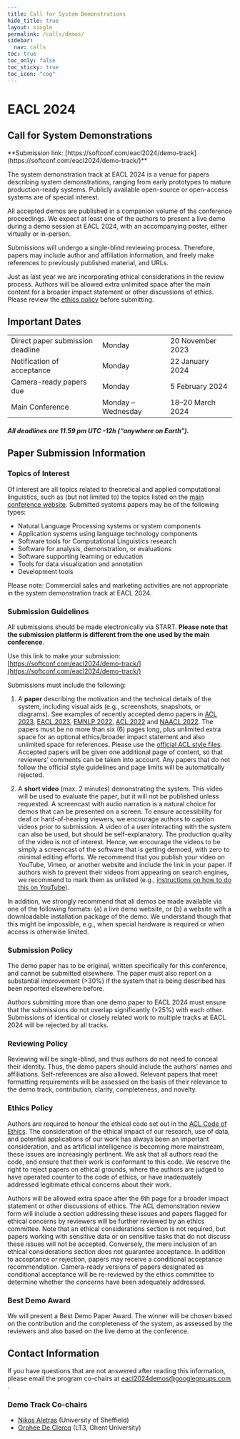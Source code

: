 ```yaml
---
title: Call for System Demonstrations
hide_title: true
layout: single
permalink: /calls/demos/
sidebar:
  nav: calls
toc: true
toc_only: false
toc_sticky: true
toc_icon: "cog"
---
```


<h1>EACL 2024 </h1>
<h2>Call for System Demonstrations</h2>
**Submission link: [https://softconf.com/eacl2024/demo-track](https://softconf.com/eacl2024/demo-track/)**<br />

The system demonstration track at EACL 2024 is a venue for papers describing system demonstrations, ranging from early prototypes to mature production-ready systems. Publicly available open-source or open-access systems are of special interest.

All accepted demos are published in a companion volume of the conference proceedings. We expect at least one of the authors to present a live demo during a demo session at EACL 2024, with an accompanying poster, either virtually or in-person.

Submissions will undergo a single-blind reviewing process. Therefore, papers may include author and affiliation information, and freely make references to previously published material, and URLs.

Just as last year we are incorporating ethical considerations in the review process. Authors will be allowed extra unlimited space after the main content for a broader impact statement or other discussions of ethics. Please review the [ethics policy](https://www.aclweb.org/portal/content/acl-code-ethics) before submitting.


## Important Dates
<table class="table-dates">
    <tbody>
        <tr>
            <td>Direct paper submission deadline</td>
            <td>Monday</td>
            <td>20&nbsp;November 2023</td>
        </tr>
        <tr>
            <td>Notification of acceptance</td>
            <td>Monday</td>
            <td>22&nbsp;January 2024</td>
        </tr>
        <tr>
            <td>Camera-ready papers due</td>
            <td>Monday</td>
            <td>5&nbsp;February 2024</td>
        </tr>
        <tr>
            <td>Main Conference</td>
            <td>Monday &ndash; Wednesday</td>
            <td>18&ndash;20&nbsp;March 2024</td>
        </tr>
    </tbody>
</table>

##### All deadlines are 11.59 pm UTC -12h (“anywhere on Earth”).


## Paper Submission Information

### Topics of Interest

Of interest are all topics related to theoretical and applied computational linguistics, such as (but not limited to) the topics listed on the [main conference website](https://2024.eacl.org/calls/papers/#paper-submission-information). Submitted systems papers may be of the following types:

- Natural Language Processing systems or system components
- Application systems using language technology components
- Software tools for Computational Linguistics research
- Software for analysis, demonstration, or evaluations
- Software supporting learning or education
- Tools for data visualization and annotation
- Development tools

Please note: Commercial sales and marketing activities are not appropriate in the system demonstration track at EACL 2024.


### Submission Guidelines

All submissions should be made electronically via START.
<b>Please note that the submission platform is different from the one used by the main conference</b>.

Use this link to make your submission: [https://softconf.com/eacl2024/demo-track/](https://softconf.com/eacl2024/demo-track/)


Submissions must include the following:

1. A <b>paper</b> describing the motivation and the technical details of the system, including visual aids (e.g., screenshots, snapshots, or diagrams). See examples of recently accepted demo papers in [ACL 2023](https://aclanthology.org/events/acl-2023/#2023acl-demo), [EACL 2023](https://aclanthology.org/events/eacl-2023/#2023eacl-demo), [EMNLP 2022](https://aclanthology.org/events/emnlp-2022/#2022emnlp-demos), [ACL 2022](https://aclanthology.org/volumes/2022.acl-demo/) and [NAACL 2022](https://aclanthology.org/events/naacl-2022/#2022naacl-demo). The papers must be no more than six (6) pages long, plus unlimited extra space for an optional ethics/broader impact statement and also unlimited space for references. Please use the [official ACL style files](https://github.com/acl-org/acl-style-files). Accepted papers will be given one additional page of content, so that reviewers’ comments can be taken into account. Any papers that do not follow the official style guidelines and page limits will be automatically rejected.

2. A <b>short video</b> (max. 2 minutes) demonstrating the system. This video will be used to evaluate the paper, but it will not be published unless requested. A screencast with audio narration is a natural choice for demos that can be presented on a screen. To ensure accessibility for deaf or hard-of-hearing viewers, we encourage authors to caption videos prior to submission. A video of a user interacting with the system can also be used, but should be self-explanatory. The production quality of the video is not of interest. Hence, we encourage the videos to be simply a screencast of the software that is getting demoed, with zero to minimal editing efforts. We recommend that you publish your video on YouTube, Vimeo, or another website and include the link in your paper. If authors wish to prevent their videos from appearing on search engines, we recommend to mark them as unlisted (e.g., [instructions on how to do this on YouTube](https://support.google.com/youtube/answer/157177)).

In addition, we strongly recommend that all demos be made available via one of the following formats: (a) a live demo website, or (b) a website with a downloadable installation package of the demo. We understand though that this might be impossible, e.g., when special hardware is required or when access is otherwise limited.

### Submission Policy

The demo paper has to be original, written specifically for this conference, and cannot be submitted elsewhere. The paper must also report on a substantial improvement (>30%) if the system that is being described has been reported elsewhere before.

Authors submitting more than one demo paper to EACL 2024 must ensure that the submissions do not overlap significantly (>25%) with each other. Submissions of identical or closely related work to multiple tracks at EACL 2024 will be rejected by all tracks.

### Reviewing Policy

Reviewing will be single-blind, and thus authors do not need to conceal their identity. Thus, the demo papers should include the authors’ names and affiliations. Self-references are also allowed. Relevant papers that meet formatting requirements will be assessed on the basis of their relevance to the demo track, contribution, clarity, completeness, and novelty.


### Ethics Policy

Authors are required to honour the ethical code set out in the [ACL Code of Ethics](https://www.aclweb.org/portal/content/acl-code-ethics). The consideration of the ethical impact of our research, use of data, and potential applications of our work has always been an important consideration, and as artificial intelligence is becoming more mainstream, these issues are increasingly pertinent. We ask that all authors read the code, and ensure that their work is conformant to this code. We reserve the right to reject papers on ethical grounds, where the authors are judged to have operated counter to the code of ethics, or have inadequately addressed legitimate ethical concerns about their work.


Authors will be allowed extra space after the 6th page for a broader impact statement or other discussions of ethics. The ACL demonstration review form will include a section addressing these issues and papers flagged for ethical concerns by reviewers will be further reviewed by an ethics committee. Note that an ethical considerations section is not required, but papers working with sensitive data or on sensitive tasks that do not discuss these issues will not be accepted. Conversely, the mere inclusion of an ethical considerations section does not guarantee acceptance. In addition to acceptance or rejection, papers may receive a conditional acceptance recommendation. Camera-ready versions of papers designated as conditional acceptance will be re-reviewed by the ethics committee to determine whether the concerns have been adequately addressed. 

### Best Demo Award

We will present a Best Demo Paper Award. The winner will be chosen based on the contribution and the completeness of the system, as assessed by the reviewers and also based on the live demo at the conference.

## Contact Information

If you have questions that are not answered after reading this information, please email the program co-chairs at [eacl2024demos@googlegroups.com](mailto:eacl2024demos@googlegroups.com) .

### Demo Track Co-chairs

- [Nikos Aletras](https://nikosaletras.com/) (University of Sheffield)
- [Orphée De Clercq](https://lt3.ugent.be/people/orphee-de-clercq/) (LT3, Ghent University)

